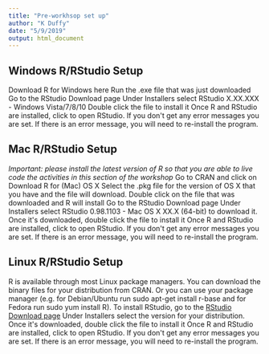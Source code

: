 ```yaml
---
title: "Pre-workhsop set up"
author: "K Duffy"
date: "5/9/2019"
output: html_document
---
```


## Windows R/RStudio Setup
Download R for Windows here
Run the .exe file that was just downloaded
Go to the RStudio Download page
Under Installers select RStudio X.XX.XXX - Windows Vista/7/8/10
Double click the file to install it
Once R and RStudio are installed, click to open RStudio. If you don't get any error messages you are set. If there is an error message, you will need to re-install the program.

## Mac R/RStudio Setup
*Important: please install the latest version of R so that you are able to live code the activities in this section of the workshop*
Go to CRAN and click on Download R for (Mac) OS X
Select the .pkg file for the version of OS X that you have and the file will download.
Double click on the file that was downloaded and R will install
Go to the RStudio Download page
Under Installers select RStudio 0.98.1103 - Mac OS X XX.X (64-bit) to download it.
Once it's downloaded, double click the file to install it
Once R and RStudio are installed, click to open RStudio. If you don't get any error messages you are set. If there is an error message, you will need to re-install the program.

## Linux R/RStudio Setup
R is available through most Linux package managers. You can download the binary files for your distribution from CRAN. Or you can use your package manager (e.g. for Debian/Ubuntu run sudo apt-get install r-base and for Fedora run sudo yum install R).
To install RStudio, go to the [RStudio Download page](https://www.rstudio.com/products/rstudio/download/#download)
Under Installers select the version for your distribution.
Once it's downloaded, double click the file to install it
Once R and RStudio are installed, click to open RStudio. If you don't get any error messages you are set. If there is an error message, you will need to re-install the program.
